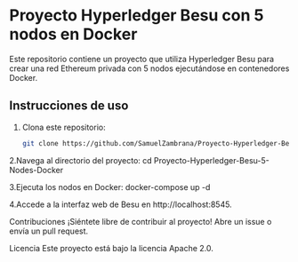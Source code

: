 # Proyecto Hyperledger Besu con 5 nodos en Docker

Este repositorio contiene un proyecto que utiliza Hyperledger Besu para crear una red Ethereum privada con 5 nodos ejecutándose en contenedores Docker.

## Instrucciones de uso

1. Clona este repositorio:

   ```bash
   git clone https://github.com/SamuelZambrana/Proyecto-Hyperledger-Besu-5-Nodes-Docker.git

2.Navega al directorio del proyecto:
cd Proyecto-Hyperledger-Besu-5-Nodes-Docker

3.Ejecuta los nodos en Docker:
docker-compose up -d

4.Accede a la interfaz web de Besu en http://localhost:8545.

Contribuciones
¡Siéntete libre de contribuir al proyecto! Abre un issue o envía un pull request.

Licencia
Este proyecto está bajo la licencia Apache 2.0.

